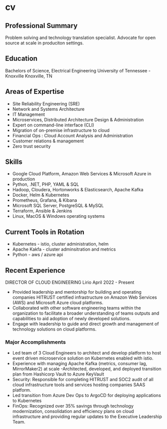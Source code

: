 # cv

## Professional Summary
Problem solving and technology translation specialist. Advocate for open source at scale in produciton settings.

## Education
Bachelors of Science, Electrical Engineering
University of Tennessee - Knoxville
Knoxville, TN

## Areas of Expertise

- Site Reliability Engineering (SRE)
- Network and Systems Architecture
- IT Management
- Microservices, Distributed Architecture Design & Administration
- Expert on command-line interface (CLI)
- Migration of on-premise infrastructure to cloud
- Financial Ops : Cloud Account Analysis and Administration
- Customer relations & management
- Zero trust security

## Skills
- Google Cloud Platform, Amazon Web Services & Microsoft Azure in production
- Python, .NET, PHP, YAML & SQL
- Hadoop, Cloudera, Hortonworks & Elasticsearch, Apache Kafka
- Docker, Helm & Kubernetes
- Prometheus, Grafana, & Kibana
- Microsoft SQL Server, PostgreSQL & MySQL
- Terraform, Ansible & Jenkins
- Linux, MacOS & Windows operating systems

## Current Tools in Rotation
- Kubernetes - istio, cluster administration, helm
- Apache Kakfa - cluster adminsitration and metrics
- Python - aws / azure api

## Recent Experience
DIRECTOR OF CLOUD ENGINEERING
Lirio
April  2022 - Present
- Provided leadership and mentorship for building and operating companies HITRUST certified infrastructure on Amazon Web Services (AWS) and Microsoft Azure cloud platforms.
- Collaborated with other software engineering teams within the organization to facilitate a broader understanding of teams outputs and  capabilities to aid adoption of newly developed solutions.
- Engage with leadership to guide and direct  growth and management of technology solutions on cloud platforms.
### Major Accomplishments
- Led team of 3 Cloud Engineers to architect and develop platform to host event driven microservice  solution on Kubernetes enabled with  istio.
- Experience with managing Apache Kafka (metrics, consumer lag, MirrorMaker2) at scale
-Architected, developed, and deployed transition plan from Hashicorp Vault to Azure KeyVault
- Security: Responsible for completing HITRUST and SOC2 audit of all cloud infrastructure tools and services hosting companies SAAS platform.
- Led transition from Azure Dev Ops to ArgoCD for deploying applications to Kubernetes
- FinOps: Recognized over 35% savings through technology modernization, consolidation and efficiency plans on cloud infrastructure and providing regular updates to the Executive Leadership Team.



